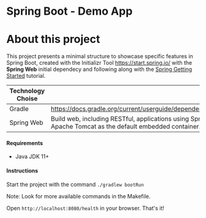 # Spring Boot - Demo App

# About this project

This project presents a minimal structure to showcase specific features in Spring Boot, created with the Initializr Tool https://start.spring.io/ with the **Spring Web** initial dependecy and following along with the [Spring Getting Started](https://docs.spring.io/spring-boot/docs/current/reference/html/getting-started.html#getting-started.first-application.gradle) tutorial.

| Technology Choise |  |
| ----- | -----|
| Gradle | https://docs.gradle.org/current/userguide/dependency_management.html |
| Spring Web | Build web, including RESTful, applications using Spring MVC. Uses Apache Tomcat as the default embedded container. |


#### Requirements

* Java JDK 11+

#### Instructions

Start the project with the command `./gradlew bootRun`

  Note: Look for more available commands in the Makefile.

Open `http://localhost:8080/health` in your browser. That's it!
